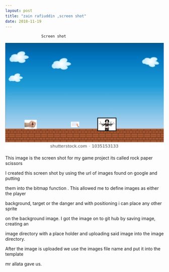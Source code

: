 ```yaml
---
layout: post
title: "zain rafiuddin ,screen shot"
date: 2018-11-19
---
```



                    Screen shot 
![rockps](/images/rockps.png)

This image is the screen shot for my game project its called rock paper scissors

I created this screen shot by using the url of images found on google and putting 

them into the bitmap function . This allowed me to define images as either the player

background, target or the danger and with positioning i can place any other sprite 

on the background image. I got the image on to git hub by saving image, creating an

image directory with a place holder and uploading said image into the image directory.
 
After the image is uploaded we use the images file name and put it into the template 

mr allata gave us.

